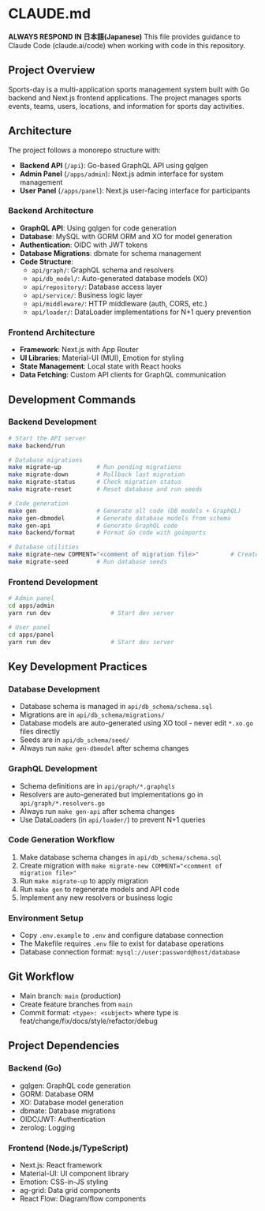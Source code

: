 # CLAUDE.md

**ALWAYS RESPOND IN 日本語(Japanese)**
This file provides guidance to Claude Code (claude.ai/code) when working with code in this repository.

## Project Overview

Sports-day is a multi-application sports management system built with Go backend and Next.js frontend applications. The project manages sports events, teams, users, locations, and information for sports day activities.

## Architecture

The project follows a monorepo structure with:

- **Backend API** (`/api`): Go-based GraphQL API using gqlgen
- **Admin Panel** (`/apps/admin`): Next.js admin interface for system management
- **User Panel** (`/apps/panel`): Next.js user-facing interface for participants

### Backend Architecture

- **GraphQL API**: Using gqlgen for code generation
- **Database**: MySQL with GORM ORM and XO for model generation
- **Authentication**: OIDC with JWT tokens
- **Database Migrations**: dbmate for schema management
- **Code Structure**:
  - `api/graph/`: GraphQL schema and resolvers
  - `api/db_model/`: Auto-generated database models (XO)
  - `api/repository/`: Database access layer
  - `api/service/`: Business logic layer
  - `api/middleware/`: HTTP middleware (auth, CORS, etc.)
  - `api/loader/`: DataLoader implementations for N+1 query prevention

### Frontend Architecture

- **Framework**: Next.js with App Router
- **UI Libraries**: Material-UI (MUI), Emotion for styling
- **State Management**: Local state with React hooks
- **Data Fetching**: Custom API clients for GraphQL communication

## Development Commands

### Backend Development

```bash
# Start the API server
make backend/run

# Database migrations
make migrate-up          # Run pending migrations
make migrate-down        # Rollback last migration
make migrate-status      # Check migration status
make migrate-reset       # Reset database and run seeds

# Code generation
make gen                 # Generate all code (DB models + GraphQL)
make gen-dbmodel         # Generate database models from schema
make gen-api             # Generate GraphQL code
make backend/format      # Format Go code with goimports

# Database utilities
make migrate-new COMMENT="<comment of migration file>"         # Create new migration
make migrate-seed        # Run database seeds
```

### Frontend Development

```bash
# Admin panel
cd apps/admin
yarn run dev                 # Start dev server

# User panel
cd apps/panel
yarn run dev                 # Start dev server
```

## Key Development Practices

### Database Development

- Database schema is managed in `api/db_schema/schema.sql`
- Migrations are in `api/db_schema/migrations/`
- Database models are auto-generated using XO tool - never edit `*.xo.go` files directly
- Seeds are in `api/db_schema/seed/`
- Always run `make gen-dbmodel` after schema changes

### GraphQL Development

- Schema definitions are in `api/graph/*.graphqls`
- Resolvers are auto-generated but implementations go in `api/graph/*.resolvers.go`
- Always run `make gen-api` after schema changes
- Use DataLoaders (in `api/loader/`) to prevent N+1 queries

### Code Generation Workflow

1. Make database schema changes in `api/db_schema/schema.sql`
2. Create migration with `make migrate-new COMMENT="<comment of migration file>"`
3. Run `make migrate-up` to apply migration
4. Run `make gen` to regenerate models and API code
5. Implement any new resolvers or business logic

### Environment Setup

- Copy `.env.example` to `.env` and configure database connection
- The Makefile requires `.env` file to exist for database operations
- Database connection format: `mysql://user:password@host/database`

## Git Workflow

- Main branch: `main` (production)
- Create feature branches from `main`
- Commit format: `<type>: <subject>` where type is feat/change/fix/docs/style/refactor/debug

## Project Dependencies

### Backend (Go)

- gqlgen: GraphQL code generation
- GORM: Database ORM
- XO: Database model generation
- dbmate: Database migrations
- OIDC/JWT: Authentication
- zerolog: Logging

### Frontend (Node.js/TypeScript)

- Next.js: React framework
- Material-UI: UI component library
- Emotion: CSS-in-JS styling
- ag-grid: Data grid components
- React Flow: Diagram/flow components
